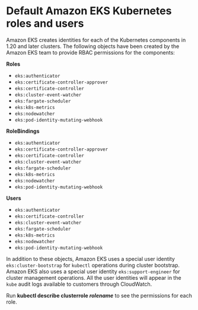 # Default Amazon EKS Kubernetes roles and users<a name="default-roles-users"></a>

Amazon EKS creates identities for each of the Kubernetes components in 1\.20 and later clusters\. The following objects have been created by the Amazon EKS team to provide RBAC permissions for the components:

**Roles**
+ `eks:authenticator`
+ `eks:certificate-controller-approver`
+ `eks:certificate-controller`
+ `eks:cluster-event-watcher`
+ `eks:fargate-scheduler`
+ `eks:k8s-metrics`
+ `eks:nodewatcher`
+ `eks:pod-identity-mutating-webhook`

**RoleBindings**
+ `eks:authenticator`
+ `eks:certificate-controller-approver`
+ `eks:certificate-controller`
+ `eks:cluster-event-watcher`
+ `eks:fargate-scheduler`
+ `eks:k8s-metrics`
+ `eks:nodewatcher`
+ `eks:pod-identity-mutating-webhook`

**Users**
+ `eks:authenticator`
+ `eks:certificate-controller`
+ `eks:cluster-event-watcher`
+ `eks:fargate-scheduler`
+ `eks:k8s-metrics`
+ `eks:nodewatcher`
+ `eks:pod-identity-mutating-webhook`

In addition to these objects, Amazon EKS uses a special user identity `eks:cluster-bootstrap` for `kubectl` operations during cluster bootstrap\. Amazon EKS also uses a special user identity `eks:support-engineer` for cluster management operations\. All the user identities will appear in the `kube` audit logs available to customers through CloudWatch\.

Run **kubectl describe clusterrole *rolename*** to see the permissions for each role\.